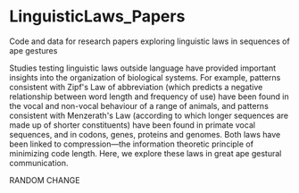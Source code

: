 # LinguisticLaws_Papers
Code and data for research papers exploring linguistic laws in sequences of ape gestures

Studies testing linguistic laws outside language have provided important insights into the organization of biological systems. For example, patterns consistent with Zipf's Law of abbreviation (which predicts a negative relationship between word length and frequency of use) have been found in the vocal and non-vocal behaviour of a range of animals, and patterns consistent with Menzerath's Law (according to which longer sequences are made up of shorter constituents) have been found in primate vocal sequences, and in codons, genes, proteins and genomes. Both laws have been linked to compression—the information theoretic principle of minimizing code length. Here, we explore these laws in great ape gestural communication.



RANDOM CHANGE
